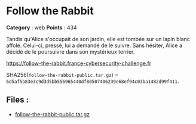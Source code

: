 # Follow the Rabbit

**Category** : web
**Points** : 434

Tandis qu'Alice s'occupait de son jardin, elle est tombée sur un lapin blanc affolé.
Celui-ci, pressé, lui a demandé de le suivre.
Sans hésiter, Alice a décidé de le poursuivre dans son mystérieux terrier.

https://follow-the-rabbit.france-cybersecurity-challenge.fr

SHA256(`follow-the-rabbit-public.tar.gz`) = `6d5af5b83e3c9d3d5bb556965440df80507406239e68ef94c03ba1482d99f411`.

## Files : 
 - [follow-the-rabbit-public.tar.gz](./follow-the-rabbit-public.tar.gz)


